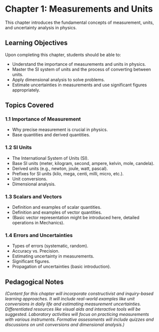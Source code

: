 # Chapter 1: Measurements and Units

This chapter introduces the fundamental concepts of measurement, units, and uncertainty analysis in physics.

## Learning Objectives

Upon completing this chapter, students should be able to:

*   Understand the importance of measurements and units in physics.
*   Master the SI system of units and the process of converting between units.
*   Apply dimensional analysis to solve problems.
*   Estimate uncertainties in measurements and use significant figures appropriately.

## Topics Covered

### 1.1 Importance of Measurement
*   Why precise measurement is crucial in physics.
*   Base quantities and derived quantities.

### 1.2 SI Units
*   The International System of Units (SI).
*   Base SI units (meter, kilogram, second, ampere, kelvin, mole, candela).
*   Derived units (e.g., newton, joule, watt, pascal).
*   Prefixes for SI units (kilo, mega, centi, milli, micro, etc.).
*   Unit conversions.
*   Dimensional analysis.

### 1.3 Scalars and Vectors
*   Definition and examples of scalar quantities.
*   Definition and examples of vector quantities.
*   (Basic vector representation might be introduced here, detailed operations in Mechanics).

### 1.4 Errors and Uncertainties
*   Types of errors (systematic, random).
*   Accuracy vs. Precision.
*   Estimating uncertainty in measurements.
*   Significant figures.
*   Propagation of uncertainties (basic introduction).

## Pedagogical Notes

*(Content for this chapter will incorporate constructivist and inquiry-based learning approaches. It will include real-world examples like unit conversions in daily life and estimating measurement uncertainties. Differentiated resources like visual aids and interactive tools will be suggested. Laboratory activities will focus on practicing measurements with various instruments. Formative assessments will include quizzes and discussions on unit conversions and dimensional analysis.)*